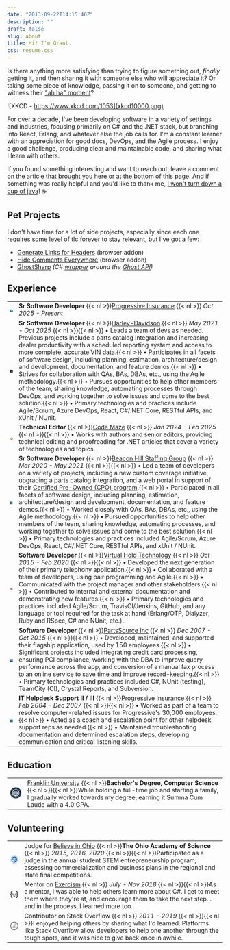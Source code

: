 ```yaml
---
date: "2013-09-22T14:15:46Z"
description: ""
draft: false
slug: about
title: Hi! I'm Grant.
css: resume.css
---
```

Is there anything more satisfying than trying to figure something out, _finally_ getting it, and then sharing it with someone else who will appreciate it? Or taking some piece of knowledge, passing it on to someone, and getting to witness their ["ah ha" moment](https://xkcd.com/1053/)?

![XKCD - https://www.xkcd.com/1053](xkcd10000.png)

For over a decade, I've been developing software in a variety of settings and industries, focusing primarily on C# and the .NET stack, but branching into React, Erlang, and whatever else the job calls for. I'm a constant learner with an appreciation for good docs, DevOps, and the Agile process. I enjoy a good challenge, producing clear and maintainable code, and sharing what I learn with others.

If you found something interesting and want to reach out, leave a comment on the article that brought you here or at the [bottom](#comments) of this page. And if something was really helpful and you'd like to thank me, [I won't turn down a cup of java](https://www.buymeacoffee.com/fhnVUiB19)! ☕

## Pet Projects

I don't have time for a lot of side projects, especially since each one requires some level of tlc forever to stay relevant, but I've got a few:

- [Generate Links for Headers](https://grantwinney.com/generate-links-for-headers/) (browser addon)
- [Hide Comments Everywhere](https://grantwinney.com/hide-comments-everywhere/) (browser addon)
- [GhostSharp](https://grantwinney.com/ghostsharp/) _(C#_ [_wrapper_](https://grantwinney.com/what-is-an-api-wrapper/) _around the_ [_Ghost API_](https://docs.ghost.org/api/)_)_

## Experience

|                           |                                                                                                                                                                                                                                                                                                                                                                                                                                                                                                                                                                                                                                                                                                                                                                                                                                                                                                                                                                                                                                                                                                                        |
| ------------------------- | ---------------------------------------------------------------------------------------------------------------------------------------------------------------------------------------------------------------------------------------------------------------------------------------------------------------------------------------------------------------------------------------------------------------------------------------------------------------------------------------------------------------------------------------------------------------------------------------------------------------------------------------------------------------------------------------------------------------------------------------------------------------------------------------------------------------------------------------------------------------------------------------------------------------------------------------------------------------------------------------------------------------------------------------------------------------------------------------------------------------------- |
| ![](progressive-logo.png) | **Sr Software Developer**  {{< nl >}}[Progressive Insurance](https://www.progressive.com/)  {{< nl >}} _Oct 2025 - Present_                                                                                                                                                                                                                                                                                                                                                                                                                                                                                                                                                                                                                                                                                                                                                                                                                                                                                                                                                                                            |
| ![](hd-logo.png)          | **Sr Software Developer**  {{< nl >}}[Harley-Davidson](https://www.harley-davidson.com)  {{< nl >}} _May 2021 - Oct 2025_ {{< nl >}}{{< nl >}} &#x2022; Leads a team of devs as needed. Previous projects include a parts catalog integration and increasing dealer productivity with a scheduled reporting system and access to more complete, accurate VIN data.{{< nl >}} &#x2022; Participates in all facets of software design, including planning, estimation, architecture/design and development, documentation, and feature demos.{{< nl >}} &#x2022; Strives for collaboration with QAs, BAs, DBAs, etc., using the Agile methodology.{{< nl >}} &#x2022; Pursues opportunities to help other members of the team, sharing knowledge, automating processes through DevOps, and working together to solve issues and come to the best solution.{{< nl >}} &#x2022; Primary technologies and practices include Agile/Scrum, Azure DevOps, React, C#/.NET Core, RESTful APIs, and xUnit / NUnit.                                                                                                                |
| ![](codemaze-logo.jpg)    | **Technical Editor**  {{< nl >}}[Code Maze](https://code-maze.com)  {{< nl >}} _Jan 2024 - Feb 2025_ {{< nl >}}{{< nl >}} &#x2022; Works with authors and senior editors, providing technical editing and proofreading for .NET articles that cover a variety of technologies and topics.                                                                                                                                                                                                                                                                                                                                                                                                                                                                                                                                                                                                                                                                                                                                                                                                                              |
| ![](beaconhill-logo.jpg)  | **Sr Software Developer**  {{< nl >}}[Beacon Hill Staffing Group](https://www.beaconhillstaffing.com/)  {{< nl >}} _Mar 2020 - May 2021_ {{< nl >}}{{< nl >}} &#x2022; Led a team of developers on a variety of projects, including a new custom coverage initiative, upgrading a parts catalog integration, and a web portal in support of their [Certified Pre-Owned (CPO) program](https://investor.harley-davidson.com/news/news-details/2021/Harley-Davidson-Launches-H-D1-Marketplace/default.aspx).{{< nl >}} &#x2022; Participated in all facets of software design, including planning, estimation, architecture/design and development, documentation, and feature demos.{{< nl >}} &#x2022; Worked closely with QAs, BAs, DBAs, etc., using the Agile methodology.{{< nl >}} &#x2022; Pursued opportunities to help other members of the team, sharing knowledge, automating processes, and working together to solve issues and come to the best solution.{{< nl >}} &#x2022; Primary technologies and practices included Agile/Scrum, Azure DevOps, React, C#/.NET Core, RESTful APIs, and xUnit / NUnit. |
| ![](vht-logo.jpg)         | **Software Developer**  {{< nl >}}[Virtual Hold Technology](https://www.vhtcx.com/)  {{< nl >}} _Oct 2015 - Feb 2020_ {{< nl >}}{{< nl >}} &#x2022; Developed the next generation of their primary telephony application.{{< nl >}} &#x2022; Collaborated with a team of developers, using pair programming and Agile.{{< nl >}} &#x2022; Communicated with the project manager and other stakeholders.{{< nl >}} &#x2022; Contributed to internal and external documentation and demonstrating new features.{{< nl >}} &#x2022; Primary technologies and practices included Agile/Scrum, TravisCI/Jenkins, GitHub, and any language or tool required for the task at hand (Erlang/OTP, Dialyzer, Ruby and RSpec, C# and NUnit, etc.).                                                                                                                                                                                                                                                                                                                                                                                 |
| ![](partssource-logo.jpg) | **Software Developer**  {{< nl >}}[PartsSource Inc](https://www.partssource.com/)  {{< nl >}} _Dec 2007 - Oct 2015_ {{< nl >}}{{< nl >}} &#x2022; Developed, maintained, and supported their flagship application, used by 150 employees.{{< nl >}} &#x2022; Significant projects included integrating credit card processing, ensuring PCI compliance, working with the DBA to improve query performance across the app, and conversion of a manual fax process to an online service to save time and improve record-keeping.{{< nl >}} &#x2022; Primary technologies and practices included C#, NUnit (testing), TeamCity (CI), Crystal Reports, and Subversion.                                                                                                                                                                                                                                                                                                                                                                                                                                                     |
| ![](progressive-logo.png) | **IT Helpdesk Support II / III**  {{< nl >}}[Progressive Insurance](https://www.progressive.com/)  {{< nl >}} _Feb 2004 - Dec 2007_ {{< nl >}}{{< nl >}} &#x2022; Worked as part of a team to resolve computer-related issues for Progressive's 30,000 employees.{{< nl >}} &#x2022; Acted as a coach and escalation point for other helpdesk support reps as needed.{{< nl >}} &#x2022; Maintained troubleshooting documentation and determined escalation steps, developing communication and critical listening skills.                                                                                                                                                                                                                                                                                                                                                                                                                                                                                                                                                                                             |

## Education

|   |   |
|---|---|
|![](franklinu-logo.jpg)|[Franklin University](https://www.franklin.edu/)  {{< nl >}}**Bachelor's Degree, Computer Science**  {{< nl >}}{{< nl >}}While holding a full-time job and starting a family, I gradually worked towards my degree, earning it Summa Cum Laude with a 4.0 GPA.|

## Volunteering

|                                                                          |                                                                                                                                                                                                                                                                                                          |
| ------------------------------------------------------------------------ | -------------------------------------------------------------------------------------------------------------------------------------------------------------------------------------------------------------------------------------------------------------------------------------------------------- |
| ![](oas-logo.png)           | Judge for [Believe in Ohio](http://www.believeinohio.org/)  {{< nl >}}**The Ohio Academy of Science**  {{< nl >}} _2015, 2016, 2020_ {{< nl >}}{{< nl >}}Participated as a judge in the annual student STEM entrepreneurship program, assessing commercialization and business plans in the regional and state final competitions. |
| ![](exercism-logo.png) | Mentor on [Exercism](https://exercism.io/about)  {{< nl >}} _July - Nov 2018_ {{< nl >}}{{< nl >}}As a mentor, I was able to help others learn more about C#. I get to meet them where they're at, and encourage them to take the next step... and in the process, I learned more too.                                       |
| ![](so-logo.png)       | Contributor on Stack Overflow  {{< nl >}} _2011 - 2019_ {{< nl >}}{{< nl >}}I enjoyed helping others by sharing what I'd learned. Platforms like Stack Overflow allow developers to help one another through the tough spots, and it was nice to give back once in awhile.                                                   |